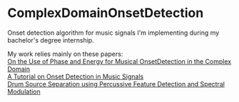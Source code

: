 # ComplexDomainOnsetDetection
Onset detection algorithm for music signals I'm implementing during my bachelor's degree internship.

My work relies mainly on these papers: <br>
[On the Use of Phase and Energy for Musical OnsetDetection in the Complex Domain](http://www.eecs.qmul.ac.uk/former/people/jbc/Documents/Bello-SPL-2004.pdf) <br>
[A Tutorial on Onset Detection in Music Signals](https://www.academia.edu/881824/A_Tutorial_on_Onset_Detection_In_Music_Signals) <br>
[Drum Source Separation using Percussive Feature Detection and Spectral Modulation](https://citeseerx.ist.psu.edu/viewdoc/download?doi=10.1.1.598.2552&rep=rep1&type=pdf) <br>
